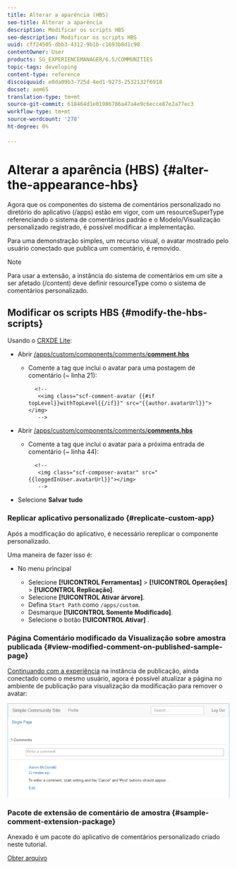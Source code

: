 ```yaml
---
title: Alterar a aparência (HBS)
seo-title: Alterar a aparência
description: Modificar os scripts HBS
seo-description: Modificar os scripts HBS
uuid: cff24505-dbb3-4312-9b1b-c1693b8d1c98
contentOwner: User
products: SG_EXPERIENCEMANAGER/6.5/COMMUNITIES
topic-tags: developing
content-type: reference
discoiquuid: e0da09b3-725d-4ed1-9273-2532132f6918
docset: aem65
translation-type: tm+mt
source-git-commit: 618464d1e01986786a47a4e9c6ecce87e2a77ec3
workflow-type: tm+mt
source-wordcount: '278'
ht-degree: 0%

---
```



# Alterar a aparência (HBS) {#alter-the-appearance-hbs}

Agora que os componentes do sistema de comentários personalizado no diretório do aplicativo (/apps) estão em vigor, com um resourceSuperType referenciando o sistema de comentários padrão e o Modelo/Visualização personalizado registrado, é possível modificar a implementação.

Para uma demonstração simples, um recurso visual, o avatar mostrado pelo usuário conectado que publica um comentário, é removido.

>[!NOTE]
>
>Para usar a extensão, a instância do sistema de comentários em um site a ser afetado (/content) deve definir resourceType como o sistema de comentários personalizado.


## Modificar os scripts HBS {#modify-the-hbs-scripts}

Usando o [CRXDE Lite](/help/sites-developing/developing-with-crxde-lite.md):

* Abrir [/apps/custom/components/comments/**comment.hbs**](https://localhost:4502/crx/de/index.jsp#/apps/custom/components/comments/comment/comment.hbs)

   * Comente a tag que inclui o avatar para uma postagem de comentário (~ linha 21):

      ```
        <!--
         <<img class="scf-comment-avatar {{#if topLevel}}withTopLevel{{/if}}" src="{{author.avatarUrl}}"></img>
         -->
      ```

* Abrir [/apps/custom/components/comments/**comments.hbs**](https://localhost:4502/crx/de/index.jsp#/apps/custom/components/comments/comments.hbs)

   * Comente a tag que inclui o avatar para a próxima entrada de comentário (~ linha 44):

      ```
        <!--
         <img class="scf-composer-avatar" src="{{loggedInUser.avatarUrl}}"></img>
         -->
      ```

* Selecione **Salvar tudo**

### Replicar aplicativo personalizado {#replicate-custom-app}

Após a modificação do aplicativo, é necessário rereplicar o componente personalizado.

Uma maneira de fazer isso é:

* No menu principal

   * Selecione **[!UICONTROL Ferramentas]** > **[!UICONTROL Operações]** > **[!UICONTROL Replicação]**.
   * Selecione **[!UICONTROL Ativar árvore]**.
   * Defina `Start Path` como `/apps/custom`.
   * Desmarque **[!UICONTROL Somente Modificado]**.
   * Selecione o botão **[!UICONTROL Ativar]** .

### Página Comentário modificado da Visualização sobre amostra publicada {#view-modified-comment-on-published-sample-page}

[Continuando com a experiência](/help/communities/extend-sample-page.md#publish-sample-page) na instância de publicação, ainda conectado como o mesmo usuário, agora é possível atualizar a página no ambiente de publicação para visualização da modificação para remover o avatar:

![chlimage_1-81](assets/chlimage_1-81.png)

### Pacote de extensão de comentário de amostra {#sample-comment-extension-package}

Anexado é um pacote do aplicativo de comentários personalizado criado neste tutorial.

[Obter arquivo](assets/sample-comment-extension-6-1-fp3.zip)
